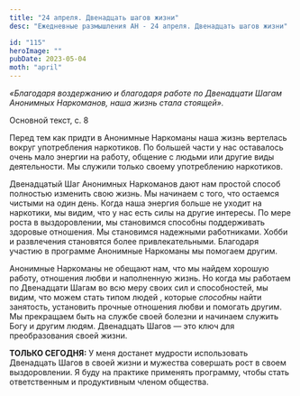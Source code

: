 ```yaml
---
title: "24 апреля. Двенадцать шагов жизни"
desc: "Ежедневные размышления АН - 24 апреля. Двенадцать шагов жизни"

id: "115"
heroImage: ""
pubDate: 2023-05-04
moth: "april"
---
```


_«Благодаря воздержанию и благодаря работе по Двенадцати Шагам Анонимных
Наркоманов, наша жизнь стала стоящей»._

Основной текст, с. 8

Перед тем как придти в Анонимные Наркоманы наша жизнь вертелась вокруг
употребления наркотиков. По большей части у нас оставалось очень мало энергии
на работу, общение с людьми или другие виды деятельности. Мы служили только
своему употреблению наркотиков.

Двенадцатый Шаг Анонимных Наркоманов дают нам простой способ полностью
изменить свою жизнь. Мы начинаем с того, что остаемся чистыми на один день.
Когда наша энергия больше не уходит на наркотики, мы видим, что у нас есть
силы на другие интересы. По мере роста в выздоровлении, мы становимся способны
поддерживать здоровые отношения. Мы становимся надежными работниками. Хобби и
развлечения становятся более привлекательными. Благодаря участию в программе
Анонимные Наркоманы мы помогаем другим.

Анонимные Наркоманы не обещают нам, что мы найдем хорошую работу, отношения
любви и наполненную жизнь. Но когда мы работаем по Двенадцати Шагам во всю
меру своих сил и способностей, мы видим, что можем стать типом людей , которые
_способны_ найти занятость, установить прочные отношения любви и помогать
другим. Мы прекращаем быть на службе своей болезни и начинаем служить Богу и
другим людям. Двенадцать Шагов — это ключ для преобразования своей жизни.

**ТОЛЬКО СЕГОДНЯ:** У меня достанет мудрости использовать Двенадцать Шагов в
своей жизни и мужества совершать рост в своем выздоровлении. Я буду на
практике применять программу, чтобы стать ответственным и продуктивным членом
общества.

